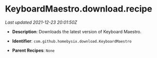 # KeyboardMaestro.download.recipe

_Last updated 2021-12-23 20:01:50Z_

- **Description**: Downloads the latest version of Keyboard Maestro.

- **Identifier**: `com.github.homebysix.download.KeyboardMaestro`

- **Parent Recipes**: `None`
